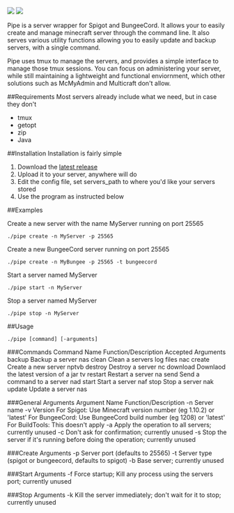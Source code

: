 <img src="http://i.imgur.com/vnX7x7j.jpg">
<img src="http://i.imgur.com/8i1zHAK.png">

Pipe is a server wrapper for Spigot and BungeeCord. It allows your to easily create and manage minecraft server through the command line. It also serves various utility functions allowing you to easily update and backup servers, with a single command.

Pipe uses tmux to manage the servers, and provides a simple interface to manage those tmux sessions. You can focus on administering your server, while still maintaining a lightweight and functional enviornment, which other solutions such as McMyAdmin and Multicraft don't allow.

##Requirements
Most servers already include what we need, but in case they don't
* tmux
* getopt
* zip
* Java

##Installation
Installation is fairly simple

1. Download the [latest release](https://github.com/ShepherdJerred/pipe/releases)
2. Upload it to your server, anywhere will do
3. Edit the config file, set servers_path to where you'd like your servers stored
4. Use the program as instructed below

##Examples

Create a new server with the name MyServer running on port 25565

    ./pipe create -n MyServer -p 25565

Create a new BungeeCord server running on port 25565

    ./pipe create -n MyBungee -p 25565 -t bungeecord

Start a server named MyServer

    ./pipe start -n MyServer

Stop a server named MyServer

    ./pipe stop -n MyServer

##Usage

    ./pipe [command] [-arguments]
    
###Commands
    Command Name   Function/Description                    Accepted Arguments
    backup         Backup a server                         nas
    clean          Clean a servers log files               nac
    create         Create a new server                     nptvb
    destroy        Destroy a server                        nc
    download       Downlaod the latest version of a jar    tv
    restart        Restart a server                        na
    send           Send a command to a server              nad
    start          Start a server                          naf
    stop           Stop a server                           nak
    update         Update a server                         nas

###General Arguments
    Argument Name     Function/Description
    -n <name>         Server name
    -v <version>      Version 
                      For Spigot: Use Minecraft version number (eg 1.10.2) or 'latest'
                      For BungeeCord: Use BungeeCord build number (eg 1208) or 'latest'
                      For BuildTools: This doesn't apply
    -a                Apply the operation to all servers; currently unused
    -c                Don't ask for confirmation; currently unused
    -s                Stop the server if it's running before doing the operation; currently unused

###Create Arguments
    -p <port>         Server port (defaults to 25565)
    -t <type>         Server type (spigot or bungeecord, defaults to spigot)
    -b <name>         Base server; currently unused

###Start Arguments
    -f                Force startup; Kill any process using the servers port; currently unused

###Stop Arguments
    -k                Kill the server immediately; don't wait for it to stop; currently unused
    
